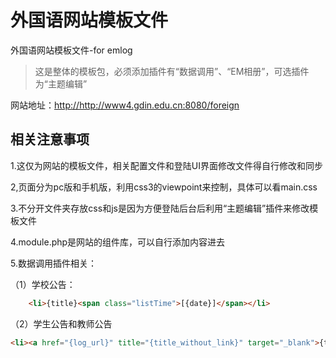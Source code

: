 外国语网站模板文件
=========

外国语网站模板文件-for emlog
 <blockquote>这是整体的模板包，必须添加插件有“数据调用”、“EM相册”，可选插件为“主题编辑”</blockquote>
 网站地址：<a href="http://http://www4.gdin.edu.cn:8080/foreign" target="_blank">http://http://www4.gdin.edu.cn:8080/foreign</a>

**相关注意事项**
--------------------

 1.这仅为网站的模板文件，相关配置文件和登陆UI界面修改文件得自行修改和同步

 2,页面分为pc版和手机版，利用css3的viewpoint来控制，具体可以看main.css

 3.不分开文件夹存放css和js是因为方便登陆后台后利用“主题编辑”插件来修改模板文件

 4.module.php是网站的组件库，可以自行添加内容进去

 5.数据调用插件相关：

 （1）学校公告：
```html
    <li>{title}<span class="listTime">[{date}]</span></li>
```
  （2）学生公告和教师公告
  ```html
  <li><a href="{log_url}" title="{title_without_link}" target="_blank">{title_without_link}</a><span class="listTime">[{date}]</span></li>
```
